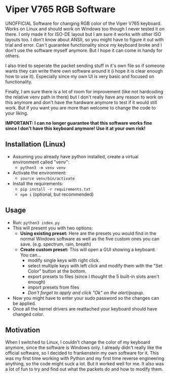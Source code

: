 # Viper V765 RGB Software
UNOFFICIAL Software for changing RGB color of the Viper V765 keyboard. Works on Linux and should work on Windows too though I never tested it on there.
I only made it for ISO-DE layout but I am sure it works with other ISO layouts too. I don't know about ANSII, so you might have to figure it out with trial and error.
Can't guarantee functionality since my keyboard broke and I don't use the software myself anymore. But I hope it can come in handy for others.

I also tried to seperate the packet sending stuff in it's own file so if someone wants they can write there own software around it (i hope it is clear enough how to use it). 
Especially since my own UI is very basic and focused on functionality.

Finally, I am sure there is a lot of room for improvement (like not hardcoding the relative venv path in there) but I don't really have any reason to work on this anymore
and don't have the hardware anymore to test if it would still work. But if you want you are more than welcome to change the code to your liking.

**IMPORTANT: I can no longer guarantee that this software works fine since I don't have this keyboard anymore! Use it at your own risk!**

## Installation (Linux)
- Assuming you already have python installed, create a virtual environment called "venv": 
    - `python3 -m venv venv`
- Activate the environment: 
    - `source venv/bin/activate`
- Install the requirements: 
    - `pip install -r requirements.txt`
    - `npm i` (optional, but recommended)
## Usage
- Run: `python3 index.py`
- This will present you with two options:
    - **Using existing preset:** Here are the presets you would find in the normal Windows software as well as the five custom ones you can save. (e.g. spectrum, rain, breath)
    - **Create custom preset:** This will open a GUI showing a keyboard. You can...
        - modify single keys with right click. 
        - select multiple keys with left click and modify them with the "Set Color" button at the bottom.
        - export presets to files (since I thought the 5 built-in slots aren't enough)
        - import presets from files
        - *Don't forget to apply and click "Ok" on the alert/popup.*
- Now you might have to enter your sudo password so the changes can be applied.
- Once all the kernel drivers are reattached your keyboard should have changed color.

## Motivation
When I switched to Linux, I couldn't change the color of my keyboard anymore, since the software is Windows only. I already didn't really like the official software, 
so I decided to frankenstein my own software for it. This was my first time working with Python and my first time reverse engineering anything, so the code might suck a lot.
But it worked well for me. It also was a lot of fun to try and find out what the packets do and how to modify them.

